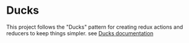 # Ducks

This project follows the "Ducks" pattern for creating redux actions and reducers to keep things simpler. see [Ducks documentation](https://github.com/erikras/ducks-modular-redux)